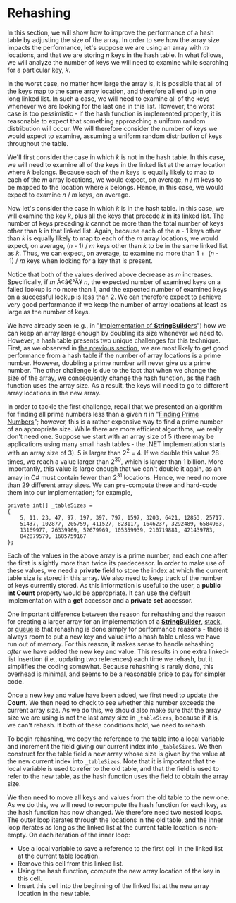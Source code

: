 # Rehashing

In this section, we will show how to improve the performance of a hash
table by adjusting the size of the array. In order to see how the array
size impacts the performance, let's suppose we are using an array with
*m* locations, and that we are storing *n* keys in the hash table. In
what follows, we will analyze the number of keys we will need to examine
while searching for a particular key, *k*.

In the worst case, no matter how large the array is, it is possible that
all of the keys map to the same array location, and therefore all end up
in one long linked list. In such a case, we will need to examine all of
the keys whenever we are looking for the last one in this list. However,
the worst case is too pessimistic - if the hash function is implemented
properly, it is reasonable to expect that something approaching a
uniform random distribution will occur. We will therefore consider the
number of keys we would expect to examine, assuming a uniform random
distribution of keys throughout the table.

We'll first consider the case in which *k* is not in the hash table. In
this case, we will need to examine all of the keys in the linked list at
the array location where *k* belongs. Because each of the *n* keys is
equally likely to map to each of the *m* array locations, we would
expect, on average, *n* / *m* keys to be mapped to the location
where *k* belongs. Hence, in this case, we would expect to examine
*n* / *m* keys, on average.

Now let's consider the case in which *k* is in the hash table. In this
case, we will examine the key *k*, plus all the keys that precede *k* in
its linked list. The number of keys preceding *k* cannot be more than
the total number of keys other than *k* in that linked list. Again,
because each of the *n* - 1 keys other than *k* is equally likely
to map to each of the *m* array locations, we would expect, on average,
(*n* - 1) / *m* keys other than *k* to be in the same linked
list as *k*. Thus, we can expect, on average, to examine no more than
1 +  (*n* - 1) / *m* keys when looking for a key
that is present.

Notice that both of the values derived above decrease as *m* increases.
Specifically, if *m* Ã¢â€°Â¥ *n*, the expected number of examined
keys on a failed lookup is no more than 1, and the expected number of
examined keys on a successful lookup is less than 2. We can therefore
expect to achieve very good performance if we keep the number of array
locations at least as large as the number of keys.

We have already seen (e.g., in "[Implementation of
**StringBuilder**s](/~rhowell/DataStructures/redirect/stringbuilder-impl)")
how we can keep an array large enough by doubling its size whenever we
need to. However, a hash table presents two unique challenges for this
technique. First, as we observed in [the previous
section](/~rhowell/DataStructures/redirect/simple-hash-table-impl), we
are most likely to get good performance from a hash table if the number
of array locations is a prime number. However, doubling a prime number
will never give us a prime number. The other challenge is due to the
fact that when we change the size of the array, we consequently change
the hash function, as the hash function uses the array size. As a
result, the keys will need to go to different array locations in the new
array.

In order to tackle the first challenge, recall that we presented an
algorithm for finding all prime numbers less than a given *n* in
"[Finding Prime
Numbers](/~rhowell/DataStructures/redirect/sieve-eratosthenes)";
however, this is a rather expensive way to find a prime number of an
appropriate size. While there are more efficient algorithms, we really
don't need one. Suppose we start with an array size of 5 (there may be
applications using many small hash tables - the .NET implementation
starts with an array size of 3). 5 is larger than
2<sup>2</sup> = 4. If we double this value 28 times, we
reach a value larger than 2<sup>30</sup>, which is larger than 1
billion. More importantly, this value is large enough that we can't
double it again, as an array in C\# must contain fewer than
2<sup>31</sup> locations. Hence, we need no more than 29 different array
sizes. We can pre-compute these and hard-code them into our
implementation; for example,

    private int[] _tableSizes = 
    {
        5, 11, 23, 47, 97, 197, 397, 797, 1597, 3203, 6421, 12853, 25717,
        51437, 102877, 205759, 411527, 823117, 1646237, 3292489, 6584983,
        13169977, 26339969, 52679969, 105359939, 210719881, 421439783,
        842879579, 1685759167 
    }; 

Each of the values in the above array is a prime number, and each one
after the first is slightly more than twice its predecessor. In order to
make use of these values, we need a **private** field to store the index
at which the current table size is stored in this array. We also need to
keep track of the number of keys currently stored. As this information
is useful to the user, a **public int Count** property would be
appropriate. It can use the default implementation with a **get**
accessor and a **private set** accessor.

One important difference between the reason for rehashing and the reason
for creating a larger array for an implementation of a
[**StringBuilder**](/~rhowell/DataStructures/redirect/stringbuilder-impl),
[stack](/~rhowell/DataStructures/redirect/stack-impl), or
[queue](/~rhowell/DataStructures/redirect/queue-impl) is that rehashing
is done simply for performance reasons - there is always room to put a
new key and value into a hash table unless we have run out of memory.
For this reason, it makes sense to handle rehashing *after* we have
added the new key and value. This results in one extra linked-list
insertion (i.e., updating two references) each time we rehash, but it
simplifies the coding somewhat. Because rehashing is rarely done, this
overhead is minimal, and seems to be a reasonable price to pay for
simpler code.

Once a new key and value have been added, we first need to update the
**Count**. We then need to check to see whether this number exceeds the
current array size. As we do this, we should also make sure that the
array size we are using is not the last array size in `_tableSizes`,
because if it is, we can't rehash. If both of these conditions hold, we
need to rehash.

To begin rehashing, we copy the reference to the table into a local
variable and increment the field giving our current index into
`_tableSizes`. We then construct for the table field a new array whose
size is given by the value at the new current index into `_tableSizes`.
Note that it is important that the local variable is used to refer to
the old table, and that the field is used to refer to the new table, as
the hash function uses the field to obtain the array size.

We then need to move all keys and values from the old table to the new
one. As we do this, we will need to recompute the hash function for each
key, as the hash function has now changed. We therefore need two nested
loops. The outer loop iterates through the locations in the old table,
and the inner loop iterates as long as the linked list at the current
table location is non-empty. On each iteration of the inner loop:

  - Use a local variable to save a reference to the first cell in the
    linked list at the current table location.
  - Remove this cell from this linked list.
  - Using the hash function, compute the new array location of the key
    in this cell.
  - Insert this cell into the beginning of the linked list at the new
    array location in the new table.
